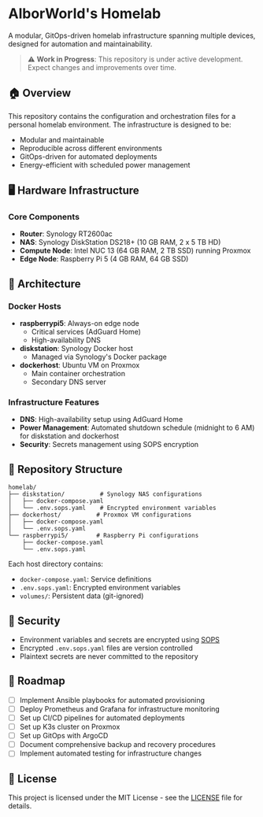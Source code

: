 # AlborWorld's Homelab

A modular, GitOps-driven homelab infrastructure spanning multiple devices, designed for automation and maintainability.

> ⚠️ **Work in Progress**: This repository is under active development. Expect changes and improvements over time.

## 🏠 Overview

This repository contains the configuration and orchestration files for a personal homelab environment. The infrastructure is designed to be:
- Modular and maintainable
- Reproducible across different environments
- GitOps-driven for automated deployments
- Energy-efficient with scheduled power management

## 🖥️ Hardware Infrastructure

### Core Components
- **Router**: Synology RT2600ac
- **NAS**: Synology DiskStation DS218+ (10 GB RAM, 2 x 5 TB HD)
- **Compute Node**: Intel NUC 13 (64 GB RAM, 2 TB SSD) running Proxmox
- **Edge Node**: Raspberry Pi 5 (4 GB RAM, 64 GB SSD)

## 🧩 Architecture

### Docker Hosts
- **raspberrypi5**: Always-on edge node
  - Critical services (AdGuard Home)
  - High-availability DNS
- **diskstation**: Synology Docker host
  - Managed via Synology's Docker package
- **dockerhost**: Ubuntu VM on Proxmox
  - Main container orchestration
  - Secondary DNS server

### Infrastructure Features
- **DNS**: High-availability setup using AdGuard Home
- **Power Management**: Automated shutdown schedule (midnight to 6 AM) for diskstation and dockerhost
- **Security**: Secrets management using SOPS encryption

## 📁 Repository Structure

```
homelab/
├── diskstation/          # Synology NAS configurations
│   ├── docker-compose.yaml
│   └── .env.sops.yaml    # Encrypted environment variables
├── dockerhost/          # Proxmox VM configurations
│   ├── docker-compose.yaml
│   └── .env.sops.yaml
└── raspberrypi5/        # Raspberry Pi configurations
    ├── docker-compose.yaml
    └── .env.sops.yaml
```

Each host directory contains:
- `docker-compose.yaml`: Service definitions
- `.env.sops.yaml`: Encrypted environment variables
- `volumes/`: Persistent data (git-ignored)

## 🔐 Security

- Environment variables and secrets are encrypted using [SOPS](https://github.com/mozilla/sops)
- Encrypted `.env.sops.yaml` files are version controlled
- Plaintext secrets are never committed to the repository

## 🚧 Roadmap

- [ ] Implement Ansible playbooks for automated provisioning
- [ ] Deploy Prometheus and Grafana for infrastructure monitoring
- [ ] Set up CI/CD pipelines for automated deployments
- [ ] Set up K3s cluster on Proxmox
- [ ] Set up GitOps with ArgoCD
- [ ] Document comprehensive backup and recovery procedures
- [ ] Implement automated testing for infrastructure changes

## 📄 License

This project is licensed under the MIT License - see the [LICENSE](LICENSE) file for details.